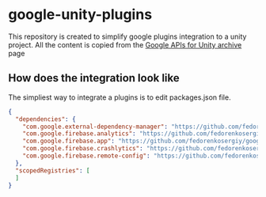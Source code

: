 # google-unity-plugins

This repository is created to simplify google plugins integration to a unity project. All the content is copied from the [Google APIs for Unity archive](https://developers.google.com/unity/archive) page

## How does the integration look like

The simpliest way to integrate a plugins is to edit packages.json file.

```json
{
  "dependencies": {
    "com.google.external-dependency-manager": "https://github.com/fedorenkosergiy/google-unity-plugins.git?path=/resolver/com.google.external-dependency-manager-1.2.169",
    "com.google.firebase.analytics": "https://github.com/fedorenkosergiy/google-unity-plugins.git?path=/firebase/com.google.firebase.analytics-8.8.0",
    "com.google.firebase.app": "https://github.com/fedorenkosergiy/google-unity-plugins.git?path=/firebase/com.google.firebase.app-8.8.0",
    "com.google.firebase.crashlytics": "https://github.com/fedorenkosergiy/google-unity-plugins.git?path=/firebase/com.google.firebase.crashlytics-8.8.0",
    "com.google.firebase.remote-config": "https://github.com/fedorenkosergiy/google-unity-plugins.git?path=/firebase/com.google.firebase.remote-config-8.8.0"
  },
  "scopedRegistries": [
  ]
}
```
